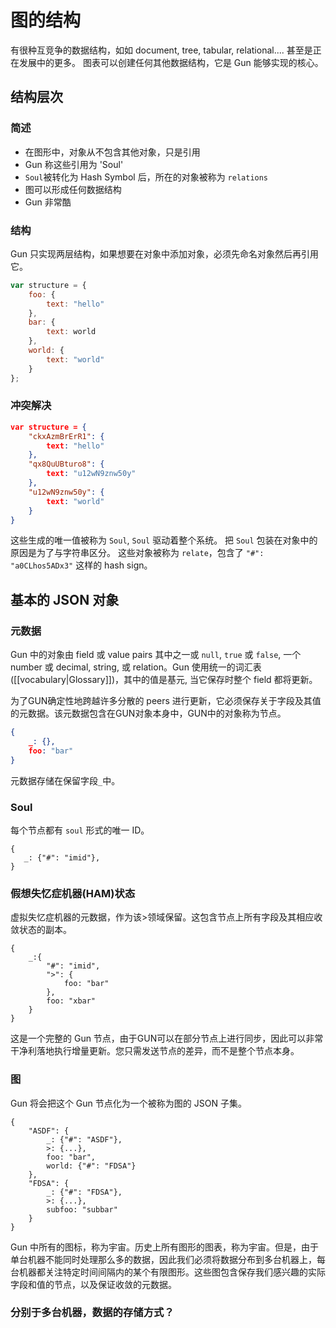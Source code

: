 # 图的结构

有很种互竞争的数据结构，如如 document, tree, tabular, relational.... 甚至是正在发展中的更多。
图表可以创建任何其他数据结构，它是 Gun 能够实现的核心。

## 结构层次

### 简述
+ 在图形中，对象从不包含其他对象，只是引用
+ Gun 称这些引用为 'Soul'
+ `Soul`被转化为 Hash Symbol 后，所在的对象被称为 `relations`
+ 图可以形成任何数据结构
+ Gun 非常酷

### 结构
Gun 只实现两层结构，如果想要在对象中添加对象，必须先命名对象然后再引用它。

```javascript
var structure = {
    foo: {
        text: "hello" 
    }, 
    bar: {
        text: world
    },
    world: {
        text: "world"
    }
};
```

### 冲突解决
```json
var structure = {
    "ckxAzmBrErR1": {
        text: "hello"
    },
    "qx8QuUBturo8": {
        text: "u12wN9znw50y"
    },
    "u12wN9znw50y": {
        text: "world"
    }
}
```

这些生成的唯一值被称为 `Soul`, `Soul` 驱动着整个系统。
把 `Soul` 包装在对象中的原因是为了与字符串区分。
这些对象被称为 `relate`，包含了 `"#": "a0CLhos5ADx3"` 这样的 hash sign。


## 基本的 JSON 对象

### 元数据

Gun 中的对象由 field 或 value pairs 其中之一或 `null`, `true` 或 `false`, 一个 number 或 decimal, string, 或 relation。Gun 使用统一的词汇表([[vocabulary|Glossary]])，其中的值是基元, 当它保存时整个 field 都将更新。

为了GUN确定性地跨越许多分散的 peers 进行更新，它必须保存关于字段及其值的元数据。该元数据包含在GUN对象本身中，GUN中的对象称为节点。

```json
{
    _: {},
    foo: "bar"
}
```

元数据存储在保留字段`_`中。

### Soul

每个节点都有 `soul` 形式的唯一 ID。

```
{
   _: {"#": "imid"},
}
```

### 假想失忆症机器(HAM)状态
虚拟失忆症机器的元数据，作为该>领域保留。这包含节点上所有字段及其相应收敛状态的副本。
```
{
    _:{
        "#": "imid",
        ">": {
            foo: "bar"
        },
        foo: "xbar"
    }
}
```

这是一个完整的 Gun 节点，由于GUN可以在部分节点上进行同步，因此可以非常干净利落地执行增量更新。您只需发送节点的差异，而不是整个节点本身。

### 图

Gun 将会把这个 Gun 节点化为一个被称为图的 JSON 子集。

```
{
    "ASDF": {
        _: {"#": "ASDF"},
        >: {...},
        foo: "bar",
        world: {"#": "FDSA"}
    },
    "FDSA": {
        _: {"#": "FDSA"},
        >: {...},
        subfoo: "subbar"
    }
}
```

Gun 中所有的图标，称为宇宙。历史上所有图形的图表，称为宇宙。但是，由于单台机器不能同时处理那么多的数据，因此我们必须将数据分布到多台机器上，每台机器都关注特定时间间隔内的某个有限图形。这些图包含保存我们感兴趣的实际字段和值的节点，以及保证收敛的元数据。

### 分别于多台机器，数据的存储方式？
